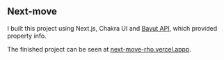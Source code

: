 ## Next-move

I built this project using Next.js, Chakra UI and [Bayut API](https://rapidapi.com/apidojo/api/bayut/), which provided property info.

The finished project can be seen at [next-move-rho.vercel.appp](https://next-move-rho.vercel.app/).
